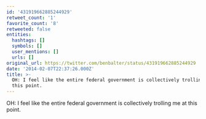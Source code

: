 ```yaml
---
id: '431919662885244929'
retweet_count: '1'
favorite_count: '8'
retweeted: false
entities:
  hashtags: []
  symbols: []
  user_mentions: []
  urls: []
original_url: https://twitter.com/benbalter/status/431919662885244929
date: '2014-02-07T22:37:26.000Z'
title: >-
  OH: I feel like the entire federal government is collectively trolling me at
  this point.
---
```


OH: I feel like the entire federal government is collectively trolling me at this point.